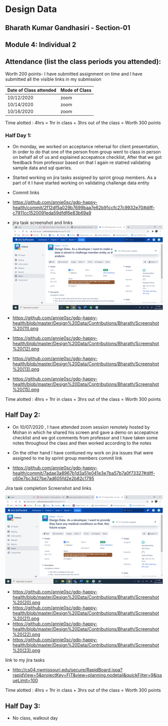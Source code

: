 
# Design Data 
## Bharath Kumar Gandhasiri - Section-01 
## Module 4: Individual 2
## Attendance (list the class periods you attended):
Worth 200 points- I have submitted assignment on time and I have submitted all the visible links in my submission 

| Date of Class attended | Mode of Class |
|------------------------|---------------|
| 10/12/2020 |  zoom |
| 10/14/2020 | zoom |
| 10/16/2020 | zoom | 

Time alotted : 4hrs = 1hr in class + 3hrs out of the class = Worth 300 points

### Half Day 1:
- On monday, we worked on acceptance rehersal for client presentation, In order to do that one of the person from group went to class in person on behalf  all of us and explained accepatnce checklist, After that we got feedback from professor based on that I again re statred validating sample data and sql queries.
- Started working on jira tasks assigned by sprint group members. As a part of it I have started working on validating challenge data entity
- Commit links 

- https://github.com/annie0sc/gdp-happy-health/commit/2f12df5a029b7699baa7e62b91ccfc27c9932e70#diff-c7911cc1520091eda59dfdf6e83b69a9

- jira task screenshot and links 
![image](https://github.com/annie0sc/gdp-happy-health/blob/master/Design%20Data/Contributions/Bharath/Screenshot%20(10).png)
- https://github.com/annie0sc/gdp-happy-health/blob/master/Design%20Data/Contributions/Bharath/Screenshot%20(11).png
- https://github.com/annie0sc/gdp-happy-health/blob/master/Design%20Data/Contributions/Bharath/Screenshot%20(12).png
- https://github.com/annie0sc/gdp-happy-health/blob/master/Design%20Data/Contributions/Bharath/Screenshot%20(13).png
- https://github.com/annie0sc/gdp-happy-health/blob/master/Design%20Data/Contributions/Bharath/Screenshot%20(15).png

Time alotted : 4hrs = 1hr in class + 3hrs out of the class = Worth 300 points

## Half Day 2:
- On 10/07/2020 , I have attended zoom session remotely  hosted by Mohan in which he shared his screen and gave a demo on accepatnce checklist and we got comments from professor and I have taken some notes throughout the class and then worked according to the notes  
- On the other hand I have contiuned my work on jira issues that were assigned to me by sprint group members
commit link 

- https://github.com/annie0sc/gdp-happy-health/commit/7adae3a8967b1d3a51e041e3e7ba57b7a0f73327#diff-c60e7bc3d27be7ad605fd2e2b82c1795

Jira task completion Screenshot and links 

![image](https://github.com/annie0sc/gdp-happy-health/blob/master/Design%20Data/Contributions/Bharath/Screenshot%20(19).png)
- https://github.com/annie0sc/gdp-happy-health/blob/master/Design%20Data/Contributions/Bharath/Screenshot%20(20).png
- https://github.com/annie0sc/gdp-happy-health/blob/master/Design%20Data/Contributions/Bharath/Screenshot%20(21).png
- https://github.com/annie0sc/gdp-happy-health/blob/master/Design%20Data/Contributions/Bharath/Screenshot%20(22).png
- https://github.com/annie0sc/gdp-happy-health/blob/master/Design%20Data/Contributions/Bharath/Screenshot%20(23).png


link to my jira tasks 
- http://cs04.nwmissouri.edu/secure/RapidBoard.jspa?rapidView=5&projectKey=FIT&view=planning.nodetail&quickFilter=9&issueLimit=100

Time alotted : 4hrs = 1hr in class + 3hrs out of the class = Worth 300 points
## Half Day 3:
- No class, walkout day
